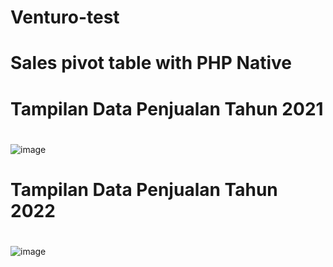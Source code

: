 # Venturo-test
# Sales pivot table with PHP Native
# 
# Tampilan Data Penjualan Tahun 2021
#
![image](https://github.com/Alnatra23/Venturo-test/assets/105399868/ab4ff4cb-0b5e-40c8-afc8-24ad541e0969)
#
#
# Tampilan Data Penjualan Tahun 2022
#
![image](https://github.com/Alnatra23/Venturo-test/assets/105399868/e436fb6a-6a59-4651-b46a-3c6eb5ae3e9b)

